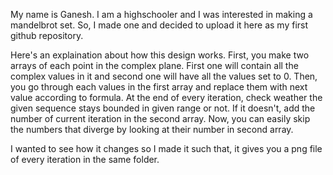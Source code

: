 My name is Ganesh. I am a highschooler and I was interested in making a mandelbrot set. So, I made one and decided to upload it here as my first github repository.

Here's an explaination about how this design works. First, you make two arrays of each point in the complex plane. First one will contain all the complex values in it and second one will have all the values set to 0. Then, you go through each values in the first array and replace them with next value according to formula. At the end of every iteration, check weather the given sequence stays bounded in given range or not. If it doesn't, add the number of current iteration in the second array. Now, you can easily skip the numbers that diverge by looking at their number in second array.

I wanted to see how it changes so I made it such that, it gives you a png file of every iteration in the same folder.
